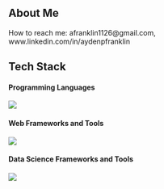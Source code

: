 <h2>About Me</h2>
How to reach me: afranklin1126@gmail.com, www.linkedin.com/in/aydenpfranklin

<h2>Tech Stack</h2>
<h4>Programming Languages</h4>
<p align="left">
  <a href="https://skillicons.dev">
    <img src="https://skillicons.dev/icons?i=ts,html,css,c,python,java" />
  </a>
</p>
<h4>Web Frameworks and Tools</h4>
<p align="left">
  <a href="https://skillicons.dev">
    <img src="https://skillicons.dev/icons?i=angular,fastapi,openshift" />
  </a>
</p>
<h4>Data Science Frameworks and Tools</h4>
<p align="left">
  <a href="https://skillicons.dev">
    <img src="https://skillicons.dev/icons?i=pandas,numpy,sql" />
  </a>
</p>



  

<!---
aydenpf/aydenpf is a ✨ special ✨ repository because its `README.md` (this file) appears on your GitHub profile.
You can click the Preview link to take a look at your changes.
--->
